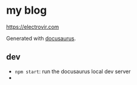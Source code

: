 # my blog

https://electrovir.com

Generated with [docusaurus](https://docusaurus.io/docs).

## dev

-   `npm start`: run the docusaurus local dev server
-
